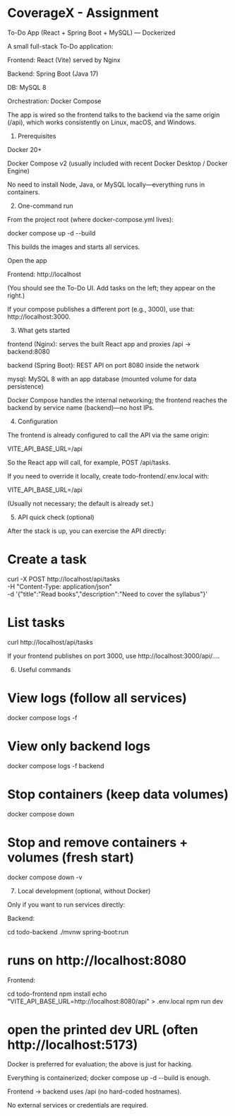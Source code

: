 # CoverageX - Assignment

To-Do App (React + Spring Boot + MySQL) — Dockerized

A small full-stack To-Do application:

Frontend: React (Vite) served by Nginx

Backend: Spring Boot (Java 17)

DB: MySQL 8

Orchestration: Docker Compose

The app is wired so the frontend talks to the backend via the same origin (/api), which works consistently on Linux, macOS, and Windows.

1) Prerequisites

Docker 20+

Docker Compose v2 (usually included with recent Docker Desktop / Docker Engine)

No need to install Node, Java, or MySQL locally—everything runs in containers.

2) One-command run

From the project root (where docker-compose.yml lives):

docker compose up -d --build


This builds the images and starts all services.

Open the app

Frontend: http://localhost

(You should see the To-Do UI. Add tasks on the left; they appear on the right.)

If your compose publishes a different port (e.g., 3000), use that: http://localhost:3000.

3) What gets started

frontend (Nginx): serves the built React app and proxies /api → backend:8080

backend (Spring Boot): REST API on port 8080 inside the network

mysql: MySQL 8 with an app database (mounted volume for data persistence)

Docker Compose handles the internal networking; the frontend reaches the backend by service name (backend)—no host IPs.

4) Configuration

The frontend is already configured to call the API via the same origin:

VITE_API_BASE_URL=/api


So the React app will call, for example, POST /api/tasks.

If you need to override it locally, create todo-frontend/.env.local with:

VITE_API_BASE_URL=/api


(Usually not necessary; the default is already set.)

5) API quick check (optional)

After the stack is up, you can exercise the API directly:

# Create a task
curl -X POST http://localhost/api/tasks \
  -H "Content-Type: application/json" \
  -d '{"title":"Read books","description":"Need to cover the syllabus"}'

# List tasks
curl http://localhost/api/tasks


If your frontend publishes on port 3000, use http://localhost:3000/api/....

6) Useful commands
# View logs (follow all services)
docker compose logs -f

# View only backend logs
docker compose logs -f backend

# Stop containers (keep data volumes)
docker compose down

# Stop and remove containers + volumes (fresh start)
docker compose down -v

7) Local development (optional, without Docker)

Only if you want to run services directly:

Backend:

cd todo-backend
./mvnw spring-boot:run
# runs on http://localhost:8080


Frontend:

cd todo-frontend
npm install
echo "VITE_API_BASE_URL=http://localhost:8080/api" > .env.local
npm run dev
# open the printed dev URL (often http://localhost:5173)


Docker is preferred for evaluation; the above is just for hacking.

Everything is containerized; docker compose up -d --build is enough.

Frontend → backend uses /api (no hard-coded hostnames).

No external services or credentials are required.
